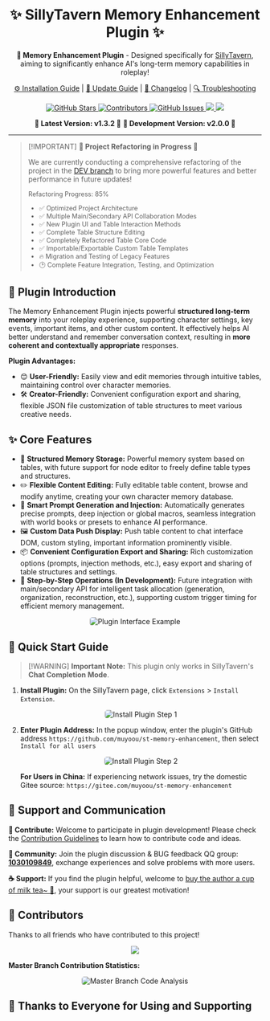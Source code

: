 <div align="center">
<h1>✨ SillyTavern Memory Enhancement Plugin ✨</h1>

<p>
    <b>🧠 Memory Enhancement Plugin</b> - Designed specifically for <a href="https://github.com/SillyTavern/SillyTavern">SillyTavern</a>, aiming to significantly enhance AI's long-term memory capabilities in roleplay!

<p>
    <a href="https://muyoo.com.cn/2025/01/26/SillyTavern%E9%85%92%E9%86%86%E8%AE%B0%E5%BF%86%E5%A2%9E%E5%BC%BA%E6%8F%92%E4%BB%B6%E5%AE%89%E8%A3%85/">⚙️ Installation Guide</a>
    |
    <a href="https://muyoo.com.cn/2025/01/30/SillyTavern%E9%85%92%E9%86%86%E8%AE%B0%EE%BF%86%E5%A2%9E%E5%BC%BA%E6%8F%92%A2%A2%E4%BB%B6%E6%9B%B4%E6%96%B0/">🔄 Update Guide</a>
    |
    <a href="https://muyoo.com.cn/2025/01/27/SillyTavern%E9%85%92%E9%86%86%E8%AE%B0%EE%BF%86%E5%A2%9E%E5%BC%BA%E6%8F%92%A2%A2%E4%BB%B6%E6%9B%B4%E6%96%B0%E6%97%A5%E5%BF%97/">📜 Changelog</a>
    |
    <a href="https://muyoo.com.cn/2025/02/09/SillyTavern%E9%85%92%E9%86%92%E9%A6%86%E8%AE%B0%EE%BF%86%E5%A2%9E%E5%BC%BA%E6%8F%92%A2%A2%E4%BB%B6%E9%97%AE%E9%A2%98%E8%87%AA%E6%9F%A5/">🔍 Troubleshooting</a>
</p>

<p>
    <a href="https://github.com/muyoou/st-memory-enhancement/stargazers">
        <img src="https://img.shields.io/github/stars/muyoou/st-memory-enhancement?style=flat-square" alt="GitHub Stars">
    </a>
    <a href="https://github.com/muyoou/st-memory-enhancement/graphs/contributors">
        <img src="https://img.shields.io/github/contributors/muyoou/st-memory-enhancement?style=flat-square" alt="Contributors">
    </a>
    <a href="https://github.com/muyoou/st-memory-enhancement/issues">
        <img src="https://img.shields.io/github/issues/muyoou/st-memory-enhancement?style=flat-square" alt="GitHub Issues">
    </a>
    <a href="https://qm.qq.com/q/bBSIrwKty2">
      <img src="https://img.shields.io/badge/Join-QQ_Group-ff69b4">
    </a>
    <a href="https://github.com/SillyTavern/SillyTavern">
      <img src="https://img.shields.io/badge/SillyTavern-%3E=1.10.0-blue">
    </a>
</p>

<p>
    <b>🚀 Latest Version: v1.3.2 🚀</b> <b>🧪 Development Version: v2.0.0 🧪</b>
</p>
</div>

<hr>

> \[!IMPORTANT]
> **🚧 Project Refactoring in Progress 🚧**
>
> We are currently conducting a comprehensive refactoring of the project in the <a href="https://github.com/muyoou/st-memory-enhancement/tree/dev">DEV branch</a> to bring more powerful features and better performance in future updates!
>
> <div style="font-size:0.9em;">
> Refactoring Progress: 85%
>
> - ✅ Optimized Project Architecture
> - ✅ Multiple Main/Secondary API Collaboration Modes
> - ✅ New Plugin UI and Table Interaction Methods
> - ✅ Complete Table Structure Editing
> - ✅ Completely Refactored Table Core Code
> - ✅ Importable/Exportable Custom Table Templates
> - 🔥 Migration and Testing of Legacy Features
> - 🕑 Complete Feature Integration, Testing, and Optimization
> </div>

## 🌟 Plugin Introduction

The Memory Enhancement Plugin injects powerful **structured long-term memory** into your roleplay experience, supporting character settings, key events, important items, and other custom content. It effectively helps AI better understand and remember conversation context, resulting in **more coherent and contextually appropriate** responses.

**Plugin Advantages:**

* 😊 **User-Friendly:** Easily view and edit memories through intuitive tables, maintaining control over character memories.
* 🛠️ **Creator-Friendly:** Convenient configuration export and sharing, flexible JSON file customization of table structures to meet various creative needs.

## ✨ Core Features

* 📅 **Structured Memory Storage:** Powerful memory system based on tables, with future support for node editor to freely define table types and structures.
* ✏️ **Flexible Content Editing:** Fully editable table content, browse and modify anytime, creating your own character memory database.
* 🤖 **Smart Prompt Generation and Injection:** Automatically generates precise prompts, deep injection or global macros, seamless integration with world books or presets to enhance AI performance.
* 🖼️ **Custom Data Push Display:** Push table content to chat interface DOM, custom styling, important information prominently visible.
* 📦 **Convenient Configuration Export and Sharing:** Rich customization options (prompts, injection methods, etc.), easy export and sharing of table structures and settings.
* 🚀 **Step-by-Step Operations (In Development):** Future integration with main/secondary API for intelligent task allocation (generation, organization, reconstruction, etc.), supporting custom trigger timing for efficient memory management.

<p align="center">
    <img src="https://github.com/user-attachments/assets/36997237-2c72-46b5-a8df-f5af3fa42171" alt="Plugin Interface Example" style="max-width:80%; border-radius: 5px;">
</p>

## 🚀 Quick Start Guide

> \[!WARNING]
> **Important Note:** This plugin only works in SillyTavern's **Chat Completion Mode**.

1. **Install Plugin:** On the SillyTavern page, click `Extensions` > `Install Extension`.

   <p align="center">
       <img src="https://github.com/user-attachments/assets/67904e14-dc8d-4d7c-a1a8-d24253b72621" alt="Install Plugin Step 1" style="max-width:70%; border-radius: 5px;">
   </p>

2. **Enter Plugin Address:** In the popup window, enter the plugin's GitHub address `https://github.com/muyoou/st-memory-enhancement`, then select `Install for all users`

   <p align="center">
       <img src="https://github.com/user-attachments/assets/9f39015f-63bb-4741-bb7f-740c02f1de17" alt="Install Plugin Step 2" style="max-width:70%; border-radius: 5px;">
   </p>

   **For Users in China:** If experiencing network issues, try the domestic Gitee source: `https://gitee.com/muyoou/st-memory-enhancement`

## 💖 Support and Communication

**🤝 Contribute:** Welcome to participate in plugin development! Please check the <a href="https://github.com/muyoou/st-memory-enhancement/blob/dev/README.md">Contribution Guidelines</a> to learn how to contribute code and ideas.

**💬 Community:** Join the plugin discussion & BUG feedback QQ group: <a href="#">**1030109849**</a>, exchange experiences and solve problems with more users.

**☕ Support:** If you find the plugin helpful, welcome to <a href="https://muyoo.com.cn/2025/02/10/%E8%B5%9E%E5%8A%A9%E9%A1%B5%E9%9D%A2/">buy the author a cup of milk tea~ 🍹</a>, your support is our greatest motivation!

## 🥰 Contributors

Thanks to all friends who have contributed to this project!

<p align="center">
    <a href="https://github.com/muyoou/st-memory-enhancement/graphs/contributors">
      <img src="https://contrib.rocks/image?repo=muyoou/st-memory-enhancement" style="max-width: 400px;" />
    </a>
</p>

**Master Branch Contribution Statistics:**
<p align="center">
    <img src="https://repobeats.axiom.co/api/embed/ece4e039de7cf89ed5ccc9fba2e9b432e44dfaaa.svg" alt="Master Branch Code Analysis" style="max-width: 80%; border-radius: 5px;">
</p>

## 🤗 Thanks to Everyone for Using and Supporting
